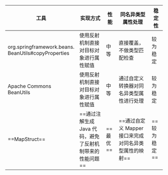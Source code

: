 | **工具**                                                | **实现方式**                                             | **性能** | **同名异类型属性处理**                                 | **稳定性**   |
| ------------------------------------------------------- | -------------------------------------------------------- | -------- | ------------------------------------------------------ | ------------ |
| org.springframework.beans.<br/>BeanUtils#copyProperties | 使用反射机制直接对目标对象进行属性赋值                   | 中等     | 直接覆盖，不做类型匹配检查                             | 较为稳定     |
| Apache Commons BeanUtils                                | 使用反射机制直接对目标对象进行属性赋值                   | 中等     | 通过自定义转换器对同名异类型属性进行处理               | 较为稳定     |
| ==MapStruct==                                           | ==通过注解生成 Java 代码，避免了反射机制带来的性能问题== | ==最优== | ==通过自定义 Mapper 接口来完成对同名异类型属性的映射== | ==较为稳定== |

